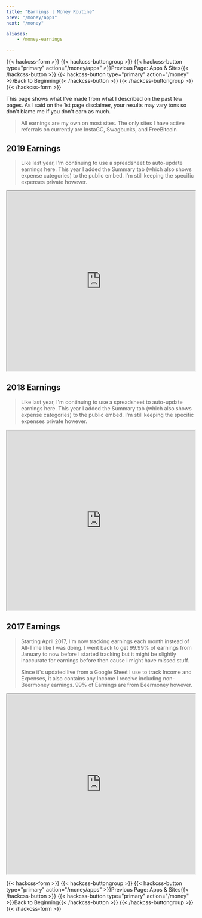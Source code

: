 ```yaml
---
title: "Earnings | Money Routine"
prev: "/money/apps"
next: "/money"

aliases:
    - /money-earnings

---
```


{{< hackcss-form >}}
  {{< hackcss-buttongroup >}}
      {{< hackcss-button type="primary" action="/money/apps" >}}Previous Page:
          Apps & Sites{{< /hackcss-button >}}
      {{< hackcss-button type="primary" action="/money" >}}Back to Beginning{{<
          /hackcss-button >}}
  {{< /hackcss-buttongroup >}}
{{< /hackcss-form >}}

This page shows what I've made from what I described on the past few pages. As I
said on the 1st page disclaimer, your results may vary tons so don't blame me if
you don't earn as much.

> All earnings are my own on most sites. The only sites I have active referrals
> on currently are InstaGC, Swagbucks, and FreeBitcoin

## 2019 Earnings

> Like last year, I'm continuing to use a spreadsheet to auto-update earnings
> here. This year I added the Summary tab (which also shows expense categories)
> to the public embed. I'm still keeping the specific expenses private however.

<iframe title="2019 Earnings"
src="https://docs.google.com/spreadsheets/d/e/2PACX-1vRj4tYjK7BbYefNY4SXb90yxXSH4C4GiYnWVdBN5i3GmI6Q1qgb2yoMOfvk3_z0KWGvyp-x0hAJkulC/pubhtml?gid=419427895&amp;single=true&amp;widget=true&amp;headers=false"
width="100%" height="480px" class="lazyload" loading=”lazy”></iframe>

## 2018 Earnings

> Like last year, I'm continuing to use a spreadsheet to auto-update earnings
> here. This year I added the Summary tab (which also shows expense categories)
> to the public embed. I'm still keeping the specific expenses private however.

<iframe
src="https://docs.google.com/spreadsheets/d/e/2PACX-1vTGXXvdC_nt8zmAEXwdY0Xkxgb1liubRD9PvFVdiEKUh5T3otyIU7clCEV50PnuA47MaqjSkQvOJbQe/pubhtml?gid=636621524&amp;single=true&amp;widget=true&amp;headers=false"
width="100%" height="480px" class="lazyload"></iframe>

## 2017 Earnings

> Starting April 2017, I'm now tracking earnings each month instead of All-Time
> like I was doing. I went back to get 99.99% of earnings from January to now
> before I started tracking but it might be slightly inaccurate for earnings
> before then cause I might have missed stuff.
>
> Since it's updated live from a Google Sheet I use to track Income and
> Expenses, it also contains any Income I receive including non-Beermoney
> earnings. 99% of Earnings are from Beermoney however.

<iframe
src="https://docs.google.com/spreadsheets/d/1OWhIacVX-3vljYiWP_IF0NCGQ5Af8unj9hv7e4eRD7g/pubhtml?gid=636621524&amp;single=true&amp;widget=true&amp;headers=false"
width="100%" height="480px" class="lazyload"></iframe>

{{< hackcss-form >}}
  {{< hackcss-buttongroup >}}
      {{< hackcss-button type="primary" action="/money/apps" >}}Previous Page:
          Apps & Sites{{< /hackcss-button >}}
      {{< hackcss-button type="primary" action="/money" >}}Back to Beginning{{<
          /hackcss-button >}}
  {{< /hackcss-buttongroup >}}
{{< /hackcss-form >}}
